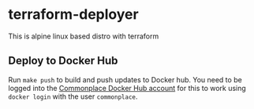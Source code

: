 # terraform-deployer

This is alpine linux based distro with terraform

## Deploy to Docker Hub  

Run `make push` to build and push updates to Docker hub.  You need to be logged into the [Commonplace Docker Hub account](https://hub.docker.com/u/commonplace/) for this to work using `docker login` with the user `commonplace`.
